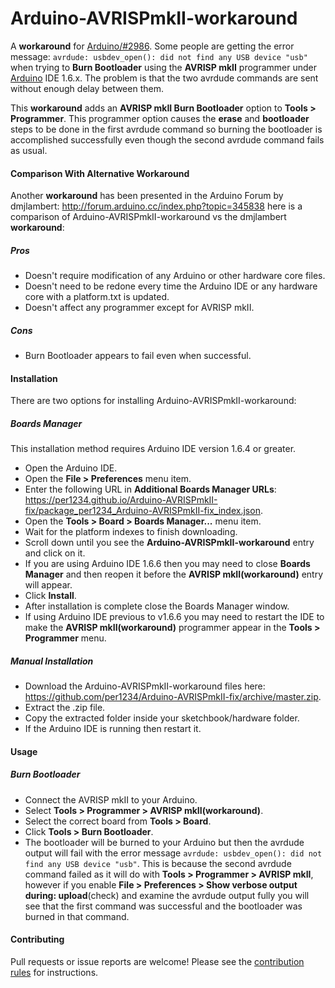 Arduino-AVRISPmkII-workaround
==========

A **workaround** for [Arduino/#2986](https://github.com/arduino/Arduino/issues/2986). Some people are getting the error message: `avrdude: usbdev_open(): did not find any USB device "usb"` when trying to **Burn Bootloader** using the **AVRISP mkII** programmer under [Arduino](http://arduino.cc) IDE 1.6.x. The problem is that the two avrdude commands are sent without enough delay between them.

This **workaround** adds an **AVRISP mkII Burn Bootloader** option to **Tools > Programmer**. This programmer option causes the **erase** and **bootloader** steps to be done in the first avrdude command so burning the bootloader is accomplished successfully even though the second avrdude command fails as usual.

#### Comparison With Alternative **Workaround**
Another **workaround** has been presented in the Arduino Forum by dmjlambert: http://forum.arduino.cc/index.php?topic=345838 here is a comparison of Arduino-AVRISPmkII-workaround vs the dmjlambert **workaround**:
##### Pros
- Doesn't require modification of any Arduino or other hardware core files.
- Doesn't need to be redone every time the Arduino IDE or any hardware core with a platform.txt is updated.
- Doesn't affect any programmer except for AVRISP mkII.

##### Cons
- Burn Bootloader appears to fail even when successful.


#### Installation
There are two options for installing Arduino-AVRISPmkII-workaround:
##### Boards Manager
This installation method requires Arduino IDE version 1.6.4 or greater.
- Open the Arduino IDE.
- Open the **File > Preferences** menu item.
- Enter the following URL in **Additional Boards Manager URLs**: https://per1234.github.io/Arduino-AVRISPmkII-fix/package_per1234_Arduino-AVRISPmkII-fix_index.json.
- Open the **Tools > Board > Boards Manager...** menu item.
- Wait for the platform indexes to finish downloading.
- Scroll down until you see the **Arduino-AVRISPmkII-workaround** entry and click on it.
- If you are using Arduino IDE 1.6.6 then you may need to close **Boards Manager** and then reopen it before the **AVRISP mkII(workaround)** entry will appear.
- Click **Install**.
- After installation is complete close the Boards Manager window.
- If using Arduino IDE previous to v1.6.6 you may need to restart the IDE to make the **AVRISP mkII(workaround)** programmer appear in the **Tools > Programmer** menu.

##### Manual Installation
- Download the Arduino-AVRISPmkII-workaround files here: https://github.com/per1234/Arduino-AVRISPmkII-fix/archive/master.zip.
- Extract the .zip file.
- Copy the extracted folder inside your sketchbook/hardware folder.
- If the Arduino IDE is running then restart it.


#### Usage
##### Burn Bootloader
- Connect the AVRISP mkII to your Arduino.
- Select **Tools > Programmer > AVRISP mkII(workaround)**.
- Select the correct board from **Tools > Board**.
- Click **Tools > Burn Bootloader**.
- The bootloader will be burned to your Arduino but then the avrdude output will fail with the error message `avrdude: usbdev_open(): did not find any USB device "usb"`. This is because the second avrdude command failed as it will do with **Tools > Programmer > AVRISP mkII**, however if you enable **File > Preferences > Show verbose output during: upload**(check) and examine the avrdude output fully you will see that the first command was successful and the bootloader was burned in that command.


#### Contributing
Pull requests or issue reports are welcome! Please see the [contribution rules](https://github.com/per1234/Arduino-AVRISPmkII-fix/blob/master/.github/CONTRIBUTING.md) for instructions.
